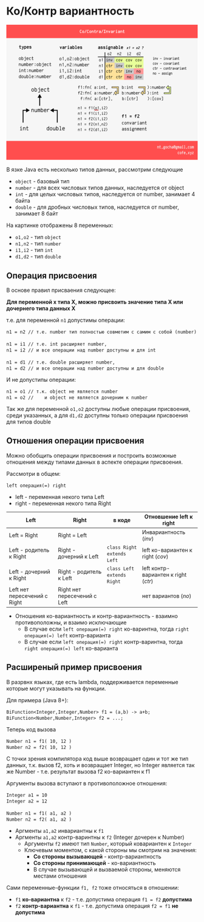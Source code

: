 ﻿Ко/Контр вариантность
===========================

![sample](co-vars.png)

В язке Java есть несколько типов данных, рассмотрим следующие

* `object` - базовый тип
* `number` - для всех числовых типов данных, наследуется от object
* `int` - для целых числовых типов, наследуется от number, занимает 4 байта
* `double` - для дробных числовых типов, наследуется от number, занимает 8 байт

На картинке отображены 8 переменных:

* `o1,o2` - тип `object`
* `n1,n2` - тип `number`
* `i1,i2` - тип `int`
* `d1,d2` - тип `double`

Операция присвоения
----------------------

В основе правил присваения следующее:

**Для переменной x типа X, можно присвоить значение типа X или дочернего типа данных X**

т.е. для переменной `n1` допустимы операции:

    n1 = n2 // т.е. number тип полностью совметим с самим с собой (number)

    n1 = i1 // т.е. int расширяет number, 
    n1 = i2 // и все операции над number доступны и для int

    n1 = d1 // т.е. double расширяет number, 
    n1 = d2 // и все операции над number доступны и для double

И не допустипы операции:

    n1 = o1 // т.к. object не является number
    n1 = o2 //    и object не является дочерним к number

Так же для переменной `o1,o2` доступны любые операции присвоения, 
среди указанных, а для `d1,d2` доступны только операции присвоения 
для типов double

Отношения операции присвоения
------------------------------

Можно обобщить операции присвоения и построить возможные отношения между типами данных
в аспекте операции присвоения.

Рассмотри в общем:

    left операция(=) right

* left - переменная некого типа Left
* right - переменная некого типа Right

| Left | Right | в коде | Отновшение left к right |
|------|------|--|----------|
| Left = Right | Right = Left |  | Инвариантность (_inv_)
| Left - родитель к Right | Right - дочерний к Left | `class Right extends Left` | left ко-вариантен к right (_cov_)
| Left - дочерний к Right | Right - родитель к Left | `class Left extends Right` | left контр-вариантен к right (_ctr_)
| Left нет пересечений с Right | Right нет пересечений с Left | | нет вариантов (_no_)

* Отношения ко-вариантность и контр-вариантность - взаимно противоположны, и взаимо исключающие
  * В случае если `left операция(=) right` ко-варинтна, тогда `right операция(=) left` контр-варианта
  * В случае если `left операция(=) right` контр-варинтна, тогда `right операция(=) left` ко-варианта

Расширеный пример присвоения
-----------------------------

В разрвнх языках, где есть lambda, поддерживается переменные которые могут указывать на функции.

Для примера (Java 8+):

    BiFunction<Integer,Integer,Number> f1 = (a,b) -> a+b;
    BiFunction<Number,Number,Integer> f2 = ...;

Теперь код вызова

    Number n1 = f1( 10, 12 )
    Number n2 = f2( 10, 12 )

С точки зрения компилятора код выше возвращает один и тот же тип данных,
т.к. вызов f2, хоть и возвращает Integer, но Integer является так же Number - т.е. результат вызова f2 ко-вариантен к f1

Аргументы вызова вступают в противоположное отношения:

    Integer a1 = 10
    Integer a2 = 12

    Number n1 = f1( a1, a2 )
    Number n2 = f2( a1, a2 )

* Аргменты `a1,a2` инвариантны к `f1`
* Аргменты `a1,a2` контр-варинтны к `f2` (Integer дочерен к Number)
  * Аргументы `f2` имеют тип `Number`, который ковариантен к `Integer`
  * Ключевым моментом, с какой стороны мы смотрим на значения:
    * **Со стороны вызывающей** - контр-вариантность
    * **Со стороны принимающей** - ко-вариантность
    * В случае вызывающей и вызваемой стороны, меняются местами отношения

Сами переменные-функции `f1, f2` тоже относяться в отношении:

* `f1` **ко-вариантна** к `f2` - т.е. допустима операция `f1 = f2` **допустима**
* `f2` **контр-вариантна** к `f1` - т.е. допустима операция `f2 = f1` **не допустима**